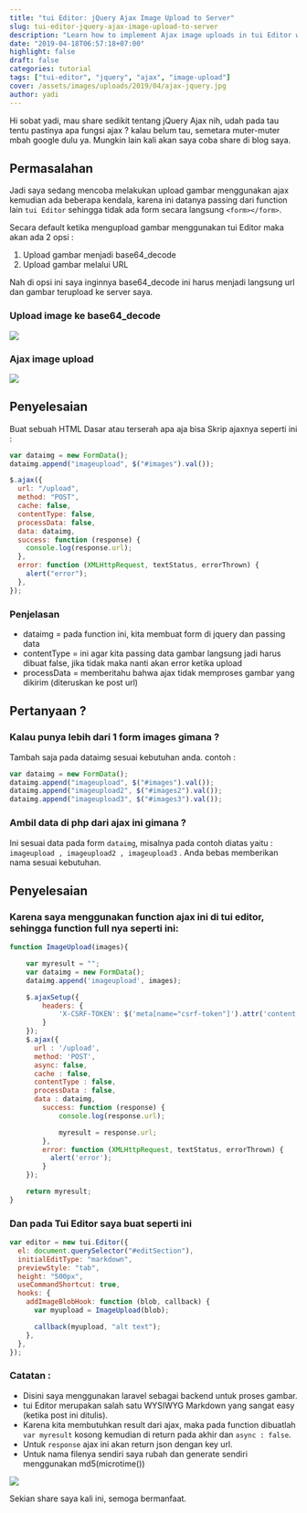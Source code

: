 ```yaml
---
title: "tui Editor: jQuery Ajax Image Upload to Server"
slug: tui-editor-jquery-ajax-image-upload-to-server
description: "Learn how to implement Ajax image uploads in tui Editor with PHP backend integration, including handling CSRF tokens and multiple images."
date: "2019-04-18T06:57:18+07:00"
highlight: false
draft: false
categories: tutorial
tags: ["tui-editor", "jquery", "ajax", "image-upload"]
cover: /assets/images/uploads/2019/04/ajax-jquery.jpg
author: yadi
---
```


Hi sobat yadi, mau share sedikit tentang jQuery Ajax nih, udah pada tau tentu pastinya apa fungsi ajax ? kalau belum tau, semetara muter-muter mbah google dulu ya. Mungkin lain kali akan saya coba share di blog saya.

## Permasalahan

Jadi saya sedang mencoba melakukan upload gambar menggunakan ajax kemudian ada beberapa kendala, karena ini datanya passing dari function lain `tui Editor` sehingga tidak ada form secara langsung `<form></form>`.

Secara default ketika mengupload gambar menggunakan tui Editor maka akan ada 2 opsi :

1. Upload gambar menjadi base64_decode
2. Upload gambar melalui URL

Nah di opsi ini saya inginnya base64_decode ini harus menjadi langsung url dan gambar terupload ke server saya.

### Upload image ke base64_decode

![](/assets/images/uploads/2019/04/Selection_01055.png)

### Ajax image upload

![](/assets/images/uploads/2019/04/Selection_01054.png)

## Penyelesaian

Buat sebuah HTML Dasar atau terserah apa aja bisa
Skrip ajaxnya seperti ini :

```javascript
var dataimg = new FormData();
dataimg.append("imageupload", $("#images").val());

$.ajax({
  url: "/upload",
  method: "POST",
  cache: false,
  contentType: false,
  processData: false,
  data: dataimg,
  success: function (response) {
    console.log(response.url);
  },
  error: function (XMLHttpRequest, textStatus, errorThrown) {
    alert("error");
  },
});
```

### Penjelasan

- dataimg = pada function ini, kita membuat form di jquery dan passing data
- contentType = ini agar kita passing data gambar langsung jadi harus dibuat false, jika tidak maka nanti akan error ketika upload
- processData = memberitahu bahwa ajax tidak memproses gambar yang dikirim (diteruskan ke post url)

## Pertanyaan ?

### Kalau punya lebih dari 1 form images gimana ?

Tambah saja pada dataimg sesuai kebutuhan anda. contoh :

```javascript
var dataimg = new FormData();
dataimg.append("imageupload", $("#images").val());
dataimg.append("imageupload2", $("#images2").val());
dataimg.append("imageupload3", $("#images3").val());
```

### Ambil data di php dari ajax ini gimana ?

Ini sesuai data pada form `dataimg`, misalnya pada contoh diatas yaitu : `imageupload , imageupload2 , imageupload3` . Anda bebas memberikan nama sesuai kebutuhan.

## Penyelesaian

### Karena saya menggunakan function ajax ini di tui editor, sehingga function full nya seperti ini:

```javascript
function ImageUpload(images){

    var myresult = "";
    var dataimg = new FormData();
    dataimg.append('imageupload', images);

    $.ajaxSetup({
        headers: {
            'X-CSRF-TOKEN': $('meta[name="csrf-token"]').attr('content');
        }
    });
    $.ajax({
      url : '/upload',
      method: 'POST',
      async: false,
      cache : false,
      contentType : false,
      processData : false,
      data : dataimg,
        success: function (response) {
            console.log(response.url);

            myresult = response.url;
        },
        error: function (XMLHttpRequest, textStatus, errorThrown) {
          alert('error');
        }
    });

    return myresult;
}
```

### Dan pada Tui Editor saya buat seperti ini

```javascript
var editor = new tui.Editor({
  el: document.querySelector("#editSection"),
  initialEditType: "markdown",
  previewStyle: "tab",
  height: "500px",
  useCommandShortcut: true,
  hooks: {
    addImageBlobHook: function (blob, callback) {
      var myupload = ImageUpload(blob);

      callback(myupload, "alt text");
    },
  },
});
```

### Catatan :

- Disini saya menggunakan laravel sebagai backend untuk proses gambar.
- tui Editor merupakan salah satu WYSIWYG Markdown yang sangat easy (ketika post ini ditulis).
- Karena kita membutuhkan result dari ajax, maka pada function dibuatlah `var myresult` kosong kemudian di return pada akhir dan `async : false`.
- Untuk `response` ajax ini akan return json dengan key url.
- Untuk nama filenya sendiri saya rubah dan generate sendiri menggunakan md5(microtime())

![](/assets/images/uploads/2019/04/Selection_01056.png)

Sekian share saya kali ini, semoga bermanfaat.
